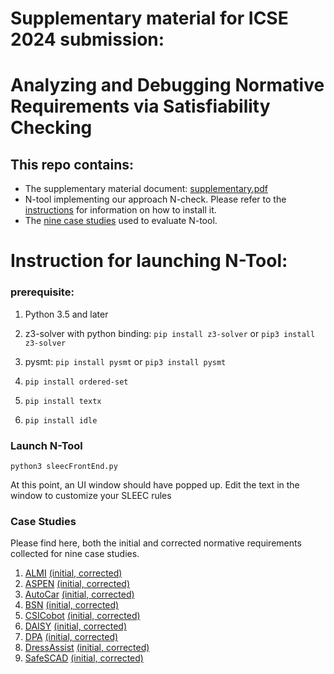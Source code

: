 

# Supplementary material for ICSE 2024 submission: 
# Analyzing and Debugging Normative Requirements via Satisfiability Checking

## This repo contains:
- The supplementary material document: [supplementary.pdf](supplementary.pdf)
- N-tool implementing our approach N-check. Please refer to the [instructions](#instruction-for-launching-n-tool)  for information on how to install it.
- The [nine case studies](#case-studies) used to evaluate N-tool.

# Instruction for launching N-Tool:
### prerequisite:
1. Python 3.5 and later


3. z3-solver with python binding:
    `pip install z3-solver` or 
    `pip3 install z3-solver`
    
4. pysmt:
    `pip install pysmt` or 
    `pip3 install pysmt`

5. `pip install ordered-set`

6. `pip install textx`

7. `pip install idle`
    

### Launch N-Tool
`python3 sleecFrontEnd.py`

At this point, an UI window should have popped up.
Edit the text in the window to customize your SLEEC rules

### Case Studies
Please find here, both the initial and corrected normative requirements collected for nine case studies.

1. [ALMI](/Case-studies/ALMI.pdf) [(initial,](/ALMI/ALMI.sleec)[ corrected)](/ALMI/ALMI-Corrected.sleec)
2. [ASPEN](/Case-studies/ASPEN.pdf) [(initial,](/ASPEN/aspen.sleec)[ corrected)](/ASPEN/aspen-corrected.sleec)
3. [AutoCar](/Case-studies/AutoCar.pdf) [(initial,](/Autocar/Autocar.sleec)[ corrected)](/Autocar/Autocar-corrected.sleec)
4. [BSN](/Case-studies/BSN.pdf) [(initial,](/BSN/BSN.sleec)[ corrected)](/BSN/BSN-corrected.sleec)
5. [CSICobot](/Case-studies/CSICobot.pdf) [(initial,](/CSI/CSI.sleec)[ corrected)](/CSI/CSI-corrected.sleec)
6. [DAISY](/Case-studies/DAISY.pdf) [(initial,](/DAISY/Daisy.sleec)[ corrected)](/DAISY/Daisy-corrected.sleec)
7. [DPA](/Case-studies/DPA.pdf) [(initial,](/gdpr/DPA.sleec)[ corrected)](/gdpr/DPA-corrected.sleec)
8. [DressAssist](/Case-studies/DressAssist.pdf) [(initial,](/dressingAssist/DRESSASSIST.sleec)[ corrected)](/dressingAssist/DRESSASSIST-corrected.sleec)
9. [SafeSCAD](/Case-studies/SafeSCAD.pdf) [(initial,](/safescade/safescade.sleec)[ corrected)](/safescade/safescade-corrected.sleec)


